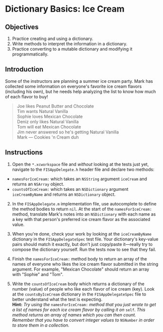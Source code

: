 # Dictionary Basics: Ice Cream

## Objectives

1. Practice creating and using a dictionary.
2. Write methods to interpret the information in a dictionary.
3. Practice converting to a mutable dictionary and modifying it programmatically.

## Introduction

Some of the instructors are planning a summer ice cream party. Mark has collected some information on everyone's favorite ice cream flavors (including his own), but he needs help analyzing the list to know how much of each flavor to buy!

>Joe likes Peanut Butter and Chocolate  
Tim wants Natural Vanilla  
Sophie loves Mexican Chocolate  
Deniz only likes Natural Vanilla  
Tom will eat Mexican Chocolate  
Jim never answered so he's getting Natural Vanilla  
Mark — Cookies 'n Cream duh

## Instructions

1. Open the `*.xcworkspace` file and *without* looking at the tests just yet, navigate to the `FISAppDelegate.h` header file and declare two methods:
  * `namesForIceCream:` which takes an `NSString` argument `iceCream` and returns an `NSArray` object.
  * `countsOfIceCream:` which takes an `NSDictionary` argument `iceCreamByName` and returns an `NSDictionary` object.

2. In the `FISAppDelegate.m` implementation file, use autocomplete to define the method bodies to return `nil`. At the start of the `namesForIceCream:` method, translate Mark's notes into an `NSDictionary` with each name as a key with that person's preferred ice cream flavor as the associated value. 

3. When you're done, check your work by looking at the `iceCreamByName` dictionary in the `FISAppDelegateSpec` test file. Your dictionary's key-value pairs should match it exactly, but don't just copy/paste it—really try to compose the dictionary yourself. Run the tests now to see that they fail.

4. Finish the `namesForIceCream:` method body to return an array of the names of everyone who likes the ice cream flavor submitted in the string argument. For example, "Mexican Chocolate" should return an array with "Sophie" and "Tom".

5. Write the `countsOfIceCream` body which returns a dictionary of the number (value) of people who like each flavor of ice cream (key). Look at the `countsByIceCream` dictionary in the `FISAppDelegateSpec` file to better understand what the test is expecting.  
  **Hint:** *Try using the* `namesForIceCream:` *method that you just wrote to get a list of names for each ice cream flavor by calling it on* `self`. *This method returns an array of names which you can then count. Remember that you have to convert integer values to* `NSNumber` *in order to store them in a collection.*
